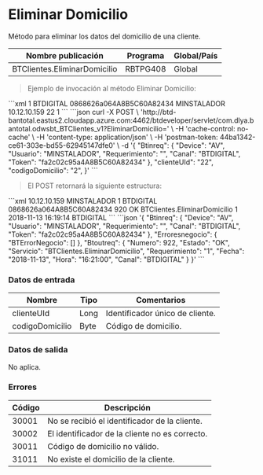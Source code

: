 # Eliminar Domicilio 

Método para eliminar los datos del domicilio de una cliente. 

Nombre publicación | Programa | Global/País 
--------- | ----------- | ----------- 
BTClientes.EliminarDomicilio | RBTPG408 | Global 

> Ejemplo de invocación al método Eliminar Domicilio: 

<code-group> 
<code-block title="XML" active> 
```xml 
<soapenv:Envelope xmlns:soapenv="http://schemas.xmlsoap.org/soap/envelope/" xmlns:bts="http://uy.com.dlya.bantotal/BTSOA/"> 
   <soapenv:Header/> 
   <soapenv:Body> 
      <bts:BTClientes.EliminarDomicilio> 
         <bts:Btinreq> 
            <bts:Requerimiento>1</bts:Requerimiento> 
            <bts:Canal>BTDIGITAL</bts:Canal> 
            <bts:Token>0868626a064A8B5C60A82434</bts:Token> 
            <bts:Usuario>MINSTALADOR</bts:Usuario> 
            <bts:Device>10.12.10.159</bts:Device> 
         </bts:Btinreq> 
         <bts:clienteUId>22</bts:clienteUId> 
         <bts:codigoDomicilio>1</bts:codigoDomicilio> 
      </bts:BTClientes.EliminarDomicilio> 
   </soapenv:Body> 
</soapenv:Envelope> 
``` 
</code-block> 

<code-block title="JSON"> 
```json 
curl -X POST \ 
  'http://btd-bantotal.eastus2.cloudapp.azure.com:4462/btdeveloper/servlet/com.dlya.bantotal.odwsbt_BTClientes_v1?EliminarDomicilio=' \ 
  -H 'cache-control: no-cache' \ 
  -H 'content-type: application/json' \ 
  -H 'postman-token: 44ba1342-ce61-303e-bd55-62945147dfe0' \ 
  -d '{ 
	"Btinreq": { 
		"Device": "AV", 
		"Usuario": "MINSTALADOR", 
		"Requerimiento": "", 
		"Canal": "BTDIGITAL", 
		"Token": "fa2c02c95a4A8B5C60A82434" 
	}, 
	"clienteUId": "22", 
    "codigoDomicilio": "2", 
}' 
``` 
</code-block> 
</code-group> 

> El POST retornará la siguiente estructura: 

<code-group> 
<code-block title="XML" active> 
```xml 
<SOAP-ENV:Envelope xmlns:SOAP-ENV="http://schemas.xmlsoap.org/soap/envelope/" xmlns:xsd="http://www.w3.org/2001/XMLSchema" xmlns:SOAP-ENC="http://schemas.xmlsoap.org/soap/encoding/" xmlns:xsi="http://www.w3.org/2001/XMLSchema-instance"> 
   <SOAP-ENV:Body> 
      <BTClientes.EliminarDomicilioResponse xmlns="http://uy.com.dlya.bantotal/BTSOA/"> 
         <Btinreq> 
            <Device>10.12.10.159</Device> 
            <Usuario>MINSTALADOR</Usuario> 
            <Requerimiento>1</Requerimiento> 
            <Canal>BTDIGITAL</Canal> 
            <Token>0868626a064A8B5C60A82434</Token> 
         </Btinreq> 
         <Erroresnegocio></Erroresnegocio> 
         <Btoutreq> 
            <Numero>920</Numero> 
            <Estado>OK</Estado> 
            <Servicio>BTClientes.EliminarDomicilio</Servicio> 
            <Requerimiento>1</Requerimiento> 
            <Fecha>2018-11-13</Fecha> 
            <Hora>16:19:14</Hora> 
            <Canal>BTDIGITAL</Canal> 
         </Btoutreq> 
      </BTClientes.EliminarDomicilioResponse> 
   </SOAP-ENV:Body> 
</SOAP-ENV:Envelope> 
``` 
</code-block> 

<code-block title="JSON"> 
```json 
'{ 
	"Btinreq": { 
		"Device": "AV", 
		"Usuario": "MINSTALADOR", 
		"Requerimiento": "", 
		"Canal": "BTDIGITAL", 
		"Token": "fa2c02c95a4A8B5C60A82434" 
	}, 
   "Erroresnegocio": { 
      "BTErrorNegocio": [] 
   }, 
   "Btoutreq": { 
      "Numero": 922, 
      "Estado": "OK", 
      "Servicio": "BTClientes.EliminarDomicilio", 
      "Requerimiento": "1", 
      "Fecha": "2018-11-13", 
      "Hora": "16:21:00", 
      "Canal": "BTDIGITAL" 
   } 
}' 
``` 
</code-block> 
</code-group> 

### Datos de entrada 

Nombre | Tipo | Comentarios 
--------- | ----------- | ----------- 
clienteUId | Long | Identificador único de cliente. 
codigoDomicilio | Byte | Código de domicilio. 

### Datos de salida 

No aplica. 

### Errores 

Código | Descripción 
--------- | ----------- 
30001 | No se recibió el identificador de la cliente. 
30002 | El identificador de la cliente no es correcto. 
30011 | Código de domicilio no válido. 
31011 | No existe el domicilio de la cliente. 

 
